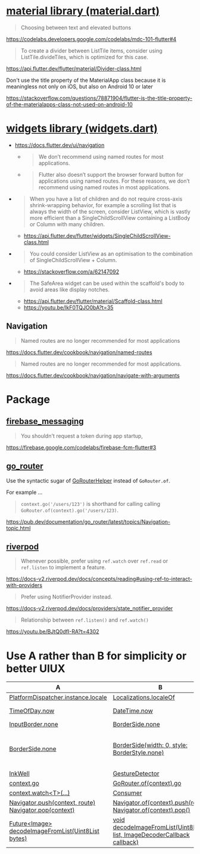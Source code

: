 # [material library (material.dart)](https://api.flutter.dev/flutter/material/material-library.html)
> Choosing between text and elevated buttons

https://codelabs.developers.google.com/codelabs/mdc-101-flutter#4

> To create a divider between ListTile items, consider using ListTile.divideTiles, which is optimized for this case.

https://api.flutter.dev/flutter/material/Divider-class.html

Don't use the title property of the MaterialApp class because it is meaningless not only on iOS, but also on Android 10 or later

https://stackoverflow.com/questions/78871904/flutter-is-the-title-property-of-the-materialapps-class-not-used-on-android-10

# [widgets library (widgets.dart)](https://api.flutter.dev/flutter/widgets/widgets-library.html)
- https://docs.flutter.dev/ui/navigation
  - > We don’t recommend using named routes for most applications.
  - > Flutter also doesn’t support the browser forward button for applications using named routes. For these reasons, we don’t recommend using named routes in most applications.

- > When you have a list of children and do not require cross-axis shrink-wrapping behavior, for example a scrolling list that is always the width of the screen, consider ListView, which is vastly more efficient than a SingleChildScrollView containing a ListBody or Column with many children.
  - https://api.flutter.dev/flutter/widgets/SingleChildScrollView-class.html
- > You could consider ListView as an optimisation to the combination of SingleChildScrollView + Column.
  - https://stackoverflow.com/a/62147092
- > The SafeArea widget can be used within the scaffold's body to avoid areas like display notches.
  - https://api.flutter.dev/flutter/material/Scaffold-class.html
  - https://youtu.be/lkF0TQJO0bA?t=35

## Navigation
> Named routes are no longer recommended for most applications

https://docs.flutter.dev/cookbook/navigation/named-routes

> Named routes are no longer recommended for most applications.

https://docs.flutter.dev/cookbook/navigation/navigate-with-arguments

# Package
## [firebase_messaging](https://pub.dev/packages/firebase_messaging)
> You shouldn't request a token during app startup,

https://firebase.google.com/codelabs/firebase-fcm-flutter#3

## [go_router](https://pub.dev/packages/go_router)
Use the syntactic sugar of [GoRouterHelper](https://pub.dev/documentation/go_router/latest/go_router/GoRouterHelper.html) instead of `GoRouter.of`.

For example ...
> `context.go('/users/123')` is shorthand for calling calling `GoRouter.of(context).go('/users/123)`.

https://pub.dev/documentation/go_router/latest/topics/Navigation-topic.html

## [riverpod](https://pub.dev/packages/riverpod)
> Whenever possible, prefer using `ref.watch` over `ref.read` or `ref.listen` to implement a feature.

https://docs-v2.riverpod.dev/docs/concepts/reading#using-ref-to-interact-with-providers

> Prefer using NotifierProvider instead.

https://docs-v2.riverpod.dev/docs/providers/state_notifier_provider

> Relationship between `ref.listen()` and `ref.watch()`

https://youtu.be/BJtQ0dfI-RA?t=4302

# Use A rather than B for simplicity or better UIUX
A|B|Note
--|--|--
[PlatformDispatcher.instance.locale](https://api.flutter.dev/flutter/dart-ui/PlatformDispatcher/locale.html)|[Localizations.localeOf](https://api.flutter.dev/flutter/widgets/Localizations/localeOf.html)
[TimeOfDay.now](https://api.flutter.dev/flutter/material/TimeOfDay/TimeOfDay.now.html)|[DateTime.now](https://api.dart.dev/stable/3.5.1/dart-core/DateTime/DateTime.now.html)|if what you want is only hours and minutes.
[InputBorder.none](https://api.flutter.dev/flutter/material/InputBorder/none-constant.html)|[BorderSide.none](https://api.flutter.dev/flutter/painting/BorderSide/none-constant.html)|Only if your TextField is not rounded.
[BorderSide.none](https://api.flutter.dev/flutter/painting/BorderSide/none-constant.html)|[BorderSide(width: 0, style: BorderStyle.none)](https://api.flutter.dev/flutter/painting/BorderStyle.html)|> none constant<br>> Implementation<br>> static const BorderSide none = BorderSide(width: 0.0, style: BorderStyle.none);
[InkWell](https://api.flutter.dev/flutter/material/InkWell-class.html)|[GestureDetector](https://api.flutter.dev/flutter/widgets/GestureDetector-class.html)
[context.go](https://pub.dev/documentation/go_router/latest/go_router/GoRouterHelper/go.html)|[GoRouter.of(context).go](https://pub.dev/documentation/go_router/latest/go_router/GoRouter/go.html)
[context.watch\<T>(...)](https://pub.dev/documentation/provider/latest/provider/WatchContext/watch.html)|[Consumer](https://pub.dev/documentation/provider/latest/provider/Consumer-class.html)|https://stackoverflow.com/a/77087227
[Navigator.push(context, route)](https://api.flutter.dev/flutter/widgets/Navigator/push.html)<br>[Navigator.pop(context)](https://api.flutter.dev/flutter/widgets/Navigator/pop.html)|[Navigator.of(context).push(route)](https://api.flutter.dev/flutter/widgets/NavigatorState/push.html)<br>[Navigator.of(context).pop()](https://api.flutter.dev/flutter/widgets/NavigatorState/pop.html)
[Future\<Image> decodeImageFromList(Uint8List bytes)](https://api.flutter.dev/flutter/painting/decodeImageFromList.html)|[void decodeImageFromList(Uint8List list, ImageDecoderCallback callback)](https://api.flutter.dev/flutter/dart-ui/decodeImageFromList.html)|A function that returns `Future<Image>` is more convenient than a function that returns `void`.
